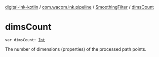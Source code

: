 [digital-ink-kotlin](../../index.md) / [com.wacom.ink.pipeline](../index.md) / [SmoothingFilter](index.md) / [dimsCount](./dims-count.md)

# dimsCount

`var dimsCount: `[`Int`](https://kotlinlang.org/api/latest/jvm/stdlib/kotlin/-int/index.html)

The number of dimensions (properties) of the processed path points.

